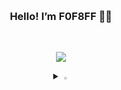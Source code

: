  <h3 align="center"> Hello! I’m F0F8FF 👋🏻 </h3>
<br/>
<p align="center">
<a href="https://hits.seeyoufarm.com"><img src="https://hits.seeyoufarm.com/api/count/incr/badge.svg?url=https%3A%2F%2Fgithub.com%2FshPark728&count_bg=%23B795FF&title_bg=%23404040&icon=ghostery.svg&icon_color=%23F2F2F2&title=Visitor&edge_flat=false"/></a>
 </p>

<details>
<summary align="center" >
  <img src="https://raw.githubusercontent.com/Tarikul-Islam-Anik/Animated-Fluent-Emojis/master/Emojis/Hand%20gestures/Eyes.png" alt="Eyes" width="2%" /> 
</summary>
<h4 align="center"> 🪬 Stack 🪬 </h4>
<p align="center">
<img alt="React" src 
="https://img.shields.io/badge/React-61DAFB.svg?&style=flat-square&logo=react&logoColor=white"/> <img alt="JavaScript" src
="https://img.shields.io/badge/JavaScript-F7DF1E.svg?&style=flat-square&logo=JavaScript&logoColor=white"/>
 <br/>
 <img alt="Java" src 
="https://img.shields.io/badge/Java-007396.svg?&style=flat-square&logo=java&logoColor=white"/> <img alt="C++" src 
="https://img.shields.io/badge/C++-00599C.svg?&style=flate-square&logo=c++&logoColor=white"/> <img alt="Python" src 
="https://img.shields.io/badge/Python-3776AB.svg?&style=flat-square&logo=Python&logoColor=white"/> 
 <br/>
 <img alt="mariadb" src
="https://img.shields.io/badge/MariaDB-003545.svg?&style=flat-square&logo=mariadb&logoColor=white"/> <img alt="MySQL" src
="https://img.shields.io/badge/MySQL-4479A1.svg?&style=flat-square&logo=MySQL&logoColor=white"/> 
 <br/>
 <img alt="Spring" src
="https://img.shields.io/badge/Spring-6DB33F.svg?&style=flat-square&logo=Spring&logoColor=white"/> <img alt="GitHub" src
="https://img.shields.io/badge/GitHub-181717.svg?&style=flat-square&logo=GitHub&logoColor=white"/> <img alt="GitLab" src
="https://img.shields.io/badge/GitLab-FC6D26.svg?&style=flat-square&logo=GitLab&logoColor=white"/> <img alt="Git" src
="https://img.shields.io/badge/Git-F05032.svg?&style=flat-square&logo=Git&logoColor=white"/> <img alt="Linux" src
="https://img.shields.io/badge/Linux-FCC624.svg?&style=flat-square&logo=linux&logoColor=white"/> <img alt="VMware" src
="https://img.shields.io/badge/VMware-607078.svg?&style=flat-square&logo=VMware&logoColor=white"/>
</p>
</details>

